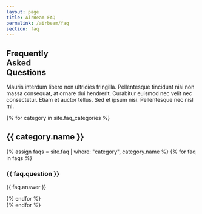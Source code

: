 ```yaml
---
layout: page
title: AirBeam FAQ
permalink: /airbeam/faq
section: faq
---
```

<section class="panel panel--faq-intro u--bg-green">
  <div class="split--50 split--paddding-right">
    <h1 class="heading heading--large">
      Frequently
      <br />
      Asked
      <br />
      Questions
    </h1>
  </div>

  <div class="split--50">
    <p class="heading heading--small">
      Mauris interdum libero non ultricies fringilla. Pellentesque tincidunt nisi non massa consequat, at ornare dui hendrerit. Curabitur euismod nec velit nec consectetur. Etiam et auctor tellus. Sed et ipsum nisi. Pellentesque nec nisl mi.
    </p>
  </div>
</section>

<section class="panel faq">
  {% for category in site.faq_categories %}
    <div class="faq__category js--faq-section">
      <h2 class="heading heading--capitilized faq__category-name js--faq-heading">{{ category.name }}</h2>
      {% assign faqs = site.faq | where: "category", category.name %}
      {% for faq in faqs %}
        <h3 class="heading heading--small faq__question">{{ faq.question }}</h3>
        <p class="p--body">
          {{ faq.answer }}
        </p>
      {% endfor %}
    </div>
  {% endfor %}
</section>
